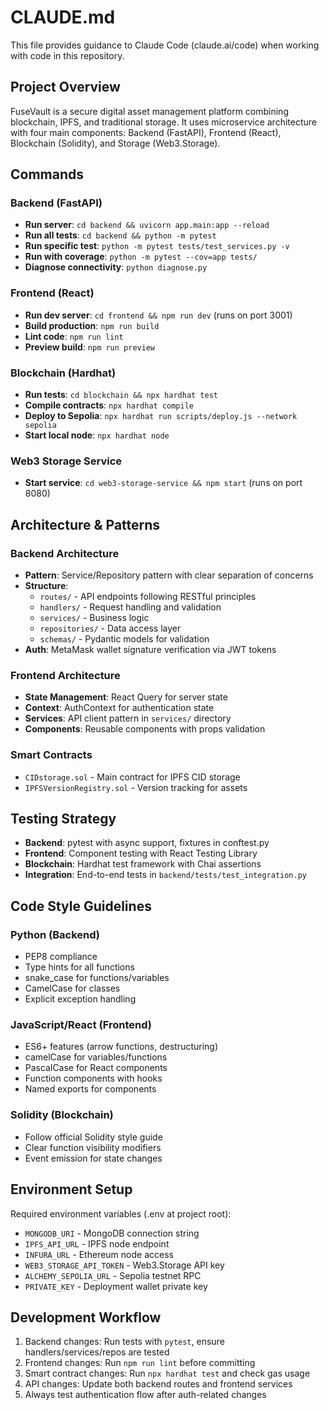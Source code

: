 # CLAUDE.md

This file provides guidance to Claude Code (claude.ai/code) when working with code in this repository.

## Project Overview
FuseVault is a secure digital asset management platform combining blockchain, IPFS, and traditional storage. It uses microservice architecture with four main components: Backend (FastAPI), Frontend (React), Blockchain (Solidity), and Storage (Web3.Storage).

## Commands

### Backend (FastAPI)
- **Run server**: `cd backend && uvicorn app.main:app --reload`
- **Run all tests**: `cd backend && python -m pytest`
- **Run specific test**: `python -m pytest tests/test_services.py -v`
- **Run with coverage**: `python -m pytest --cov=app tests/`
- **Diagnose connectivity**: `python diagnose.py`

### Frontend (React)
- **Run dev server**: `cd frontend && npm run dev` (runs on port 3001)
- **Build production**: `npm run build`
- **Lint code**: `npm run lint`
- **Preview build**: `npm run preview`

### Blockchain (Hardhat)
- **Run tests**: `cd blockchain && npx hardhat test`
- **Compile contracts**: `npx hardhat compile`
- **Deploy to Sepolia**: `npx hardhat run scripts/deploy.js --network sepolia`
- **Start local node**: `npx hardhat node`

### Web3 Storage Service
- **Start service**: `cd web3-storage-service && npm start` (runs on port 8080)

## Architecture & Patterns

### Backend Architecture
- **Pattern**: Service/Repository pattern with clear separation of concerns
- **Structure**: 
  - `routes/` - API endpoints following RESTful principles
  - `handlers/` - Request handling and validation
  - `services/` - Business logic
  - `repositories/` - Data access layer
  - `schemas/` - Pydantic models for validation
- **Auth**: MetaMask wallet signature verification via JWT tokens

### Frontend Architecture
- **State Management**: React Query for server state
- **Context**: AuthContext for authentication state
- **Services**: API client pattern in `services/` directory
- **Components**: Reusable components with props validation

### Smart Contracts
- `CIDstorage.sol` - Main contract for IPFS CID storage
- `IPFSVersionRegistry.sol` - Version tracking for assets

## Testing Strategy
- **Backend**: pytest with async support, fixtures in conftest.py
- **Frontend**: Component testing with React Testing Library
- **Blockchain**: Hardhat test framework with Chai assertions
- **Integration**: End-to-end tests in `backend/tests/test_integration.py`

## Code Style Guidelines

### Python (Backend)
- PEP8 compliance
- Type hints for all functions
- snake_case for functions/variables
- CamelCase for classes
- Explicit exception handling

### JavaScript/React (Frontend)
- ES6+ features (arrow functions, destructuring)
- camelCase for variables/functions
- PascalCase for React components
- Function components with hooks
- Named exports for components

### Solidity (Blockchain)
- Follow official Solidity style guide
- Clear function visibility modifiers
- Event emission for state changes

## Environment Setup
Required environment variables (.env at project root):
- `MONGODB_URI` - MongoDB connection string
- `IPFS_API_URL` - IPFS node endpoint
- `INFURA_URL` - Ethereum node access
- `WEB3_STORAGE_API_TOKEN` - Web3.Storage API key
- `ALCHEMY_SEPOLIA_URL` - Sepolia testnet RPC
- `PRIVATE_KEY` - Deployment wallet private key

## Development Workflow
1. Backend changes: Run tests with `pytest`, ensure handlers/services/repos are tested
2. Frontend changes: Run `npm run lint` before committing
3. Smart contract changes: Run `npx hardhat test` and check gas usage
4. API changes: Update both backend routes and frontend services
5. Always test authentication flow after auth-related changes
